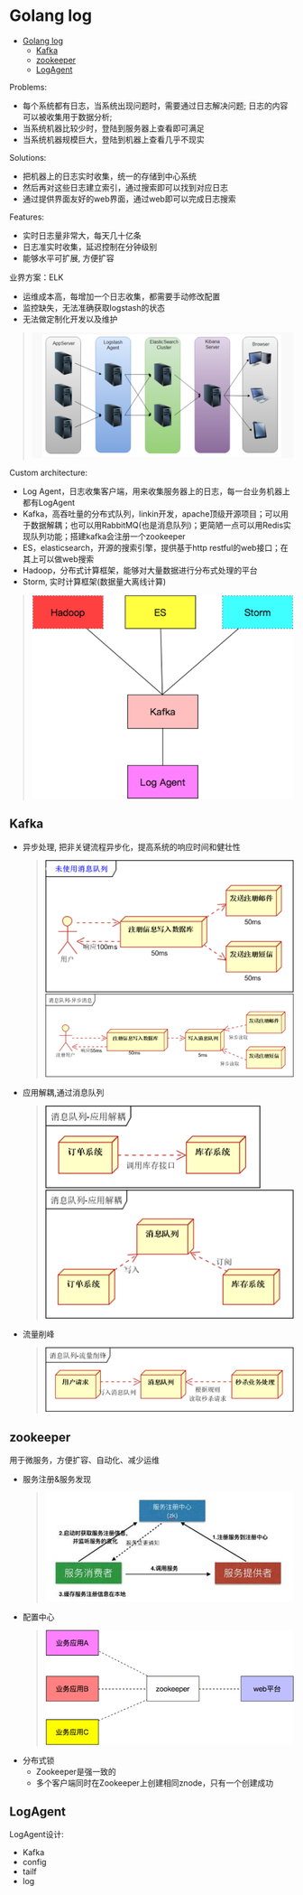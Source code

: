 # Golang log

- [Golang log](#golang-log)
  - [Kafka](#kafka)
  - [zookeeper](#zookeeper)
  - [LogAgent](#logagent)

Problems:
- 每个系统都有日志，当系统出现问题时，需要通过日志解决问题; 日志的内容可以被收集用于数据分析;
- 当系统机器比较少时，登陆到服务器上查看即可满足
- 当系统机器规模巨大，登陆到机器上查看几乎不现实

Solutions:
- 把机器上的日志实时收集，统一的存储到中心系统
- 然后再对这些日志建立索引，通过搜索即可以找到对应日志
- 通过提供界面友好的web界面，通过web即可以完成日志搜索

Features:
- 实时日志量非常大，每天几十亿条
- 日志准实时收集，延迟控制在分钟级别
- 能够水平可扩展, 方便扩容

业界方案：ELK
- 运维成本高，每增加一个日志收集，都需要手动修改配置
- 监控缺失，无法准确获取logstash的状态
- 无法做定制化开发以及维护
> ![](Res09/elk01.png)

Custom architecture:
- Log Agent，日志收集客户端，用来收集服务器上的日志，每一台业务机器上都有LogAgent
- Kafka，高吞吐量的分布式队列，linkin开发，apache顶级开源项目；可以用于数据解耦；也可以用RabbitMQ(也是消息队列)；更简陋一点可以用Redis实现队列功能；搭建kafka会注册一个zookeeper
- ES，elasticsearch，开源的搜索引擎，提供基于http restful的web接口；在其上可以做web搜索
- Hadoop，分布式计算框架，能够对大量数据进行分布式处理的平台
- Storm, 实时计算框架(数据量大离线计算)
> ![](Res09/log01.png)

## Kafka

- 异步处理, 把非关键流程异步化，提高系统的响应时间和健壮性
   > ![](Res09/kafka01.png)  
   > ![](Res09/kafka02.png)  
- 应用解耦,通过消息队列
   > ![](Res09/kafka03.png)  
   > ![](Res09/kafka04.png)  
- 流量削峰
   > ![](Res09/kafka05.png)  

## zookeeper

用于微服务，方便扩容、自动化、减少运维

- 服务注册&服务发现
  > ![](Res09/zookeeper01.png)
- 配置中心
  > ![](Res09/zookeeper02.png)
- 分布式锁
  - Zookeeper是强一致的
  - 多个客户端同时在Zookeeper上创建相同znode，只有一个创建成功

## LogAgent

LogAgent设计:
- Kafka
- config
- tailf
- log

